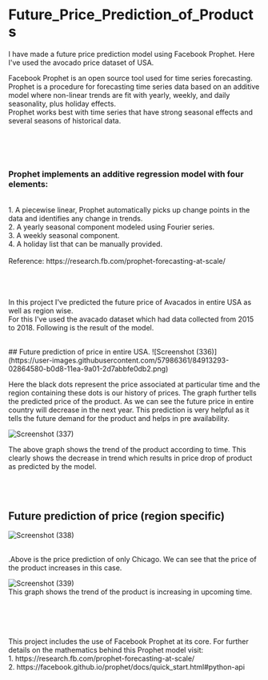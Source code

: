 # Future_Price_Prediction_of_Products
I have made a future price prediction model using Facebook Prophet. Here I've used the avocado price dataset of USA.


Facebook Prophet is an open source tool used for time series forecasting. <br/>
Prophet is a procedure for forecasting time series data based on an additive model where non-linear trends are fit with yearly, weekly, and daily seasonality, plus holiday effects.<br/>
Prophet works best with time series that have strong seasonal effects and several seasons of historical data. 

<br/><br/><br/>
### Prophet implements an additive regression model with four elements:
<br/>
1. A piecewise linear, Prophet automatically picks up change points in the data and identifies any change in trends.  
<br/>
2. A yearly seasonal component modeled using Fourier series.
<br/>
3. A weekly seasonal component.
</br>
4. A holiday list that can be manually provided.
<br/>
<br/>
Reference: https://research.fb.com/prophet-forecasting-at-scale/








<br/><br/><br/>
In this project I've predicted the future price of Avacados in entire USA as well as region wise.<br/>
For this I've used the avacado dataset which had data collected from 2015 to 2018. Following is the result of the model.



<br/>
## Future prediction of price in entire USA.
![Screenshot (336)](https://user-images.githubusercontent.com/57986361/84913293-02864580-b0d8-11ea-9a01-2d7abbfe0db2.png)

Here the black dots represent the price associated at particular time and the region containing these dots is our history of prices.
The graph further tells the predicted price of the product. As we can see the future price in entire country will decrease in the next year. This prediction is very helpful as it tells the future demand for the product and helps in pre availability.

![Screenshot (337)](https://user-images.githubusercontent.com/57986361/84914908-ca800200-b0d9-11ea-86c9-2f1b445271b6.png)

The above graph shows the trend of the product according to time. This clearly shows the decrease in trend which results in price drop of product as predicted by the model.

<br/>
<br/>

## Future prediction of price (region specific)
![Screenshot (338)](https://user-images.githubusercontent.com/57986361/84915476-79bcd900-b0da-11ea-9688-b1ee969c5d0b.png)

<br/>.Above is the price prediction of only Chicago. We can see that the price of the product increases in this case.

![Screenshot (339)](https://user-images.githubusercontent.com/57986361/84915495-7e818d00-b0da-11ea-85df-f0aab8d8da03.png)
<br/>This graph shows the trend of the product is increasing in upcoming time.




<br/>
<br/>
<br/>
<br/>
This project includes the use of Facebook Prophet at its core. For further details on the mathematics behind this Prophet model visit:
<br/>
1. https://research.fb.com/prophet-forecasting-at-scale/
<br/>
2. https://facebook.github.io/prophet/docs/quick_start.html#python-api
